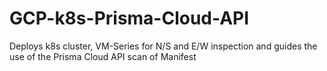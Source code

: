# GCP-k8s-Prisma-Cloud-API
Deploys k8s cluster, VM-Series for N/S and E/W inspection and guides the use of the Prisma Cloud API scan of Manifest

